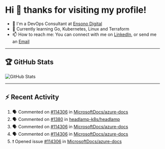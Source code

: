 # Hi 👋 thanks for visiting my profile!

- 💼 I'm a DevOps Consultant at [Ensono Digital](https://www.ensonodigital.com/)
- 🌱 Currently learning Go, Kubernetes, Linux and Terraform
- 📫 How to reach me: You can connect with me on [LinkedIn](https://www.linkedin.com/in/thepaulmacca/), or send me an [Email](mailto:pm@thepaulmacca.com)

---

## :trophy: GitHub Stats

![GitHub Stats](https://github-readme-stats.vercel.app/api?username=thepaulmacca&count_private=true&show_icons=true&theme=dark)

---

## :zap: Recent Activity

<!--START_SECTION:activity-->
1. 🗣 Commented on [#114306](https://github.com/MicrosoftDocs/azure-docs/issues/114306#issuecomment-1727493639) in [MicrosoftDocs/azure-docs](https://github.com/MicrosoftDocs/azure-docs)
2. 🗣 Commented on [#1380](https://github.com/headlamp-k8s/headlamp/issues/1380#issuecomment-1722184522) in [headlamp-k8s/headlamp](https://github.com/headlamp-k8s/headlamp)
3. 🗣 Commented on [#114306](https://github.com/MicrosoftDocs/azure-docs/issues/114306#issuecomment-1715200300) in [MicrosoftDocs/azure-docs](https://github.com/MicrosoftDocs/azure-docs)
4. 🗣 Commented on [#114306](https://github.com/MicrosoftDocs/azure-docs/issues/114306#issuecomment-1712415940) in [MicrosoftDocs/azure-docs](https://github.com/MicrosoftDocs/azure-docs)
5. ❗ Opened issue [#114306](https://github.com/MicrosoftDocs/azure-docs/issues/114306) in [MicrosoftDocs/azure-docs](https://github.com/MicrosoftDocs/azure-docs)
<!--END_SECTION:activity-->
